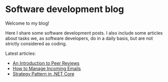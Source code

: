 # Software development blog

Welcome to my blog!

Here I share some software development posts.
I also include some articles about tasks we, as software developers, do in a daily basis, but are not strictly considered as coding.

Latest articles:

- [An Introduction to Peer Reviews](/posts/2023-04-13-an-introduction-to-peer-reviews)
- [How to Manage Incoming Emails](/posts/2023-10-11-how-to-manage-incoming-emails)
- [Strategy Pattern in .NET Core](/posts/2023-11-18-strategy-pattern-in-net-core)
